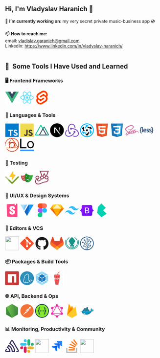 ## Hi, I'm Vladyslav Haranich 👋

🔭 <b>I’m currently working on: </b> my very secret private music-business app 💿
<br/>
<br/>
📫 <b>How to reach me:</b> <br/>
  email: vladislav.garanich@gmail.com <br/>
  LinkedIn: https://www.linkedin.com/in/vladyslav-haranich/ <br/><br/>

<h2> 🚀 &nbsp;Some Tools I Have Used and Learned</h2>

### 🖥 Frontend Frameworks
<p align="left">
<img src="https://raw.githubusercontent.com/devicons/devicon/54cfe13ac10eaa1ef817a343ab0a9437eb3c2e08/icons/vuejs/vuejs-original.svg" alt="vue" width="45" height="45"/>
<img src="https://raw.githubusercontent.com/devicons/devicon/54cfe13ac10eaa1ef817a343ab0a9437eb3c2e08/icons/react/react-original.svg" alt="react" width="45" height="45" />
<img src="https://raw.githubusercontent.com/devicons/devicon/54cfe13ac10eaa1ef817a343ab0a9437eb3c2e08/icons/svelte/svelte-original.svg" alt="svelte" width="45" height="45" />

</p>

### 🔧 Languages & Tools
<p align="left">
<img src="https://raw.githubusercontent.com/devicons/devicon/54cfe13ac10eaa1ef817a343ab0a9437eb3c2e08/icons/typescript/typescript-original.svg" alt="typescript" width="45" height="45"/>
<img src="https://raw.githubusercontent.com/devicons/devicon/54cfe13ac10eaa1ef817a343ab0a9437eb3c2e08/icons/javascript/javascript-original.svg" alt="javascript" width="45" height="45" />
<img src="https://raw.githubusercontent.com/devicons/devicon/54cfe13ac10eaa1ef817a343ab0a9437eb3c2e08/icons/nuxtjs/nuxtjs-original.svg" alt="nuxt" width="45" height="45" />
<img src="https://raw.githubusercontent.com/devicons/devicon/54cfe13ac10eaa1ef817a343ab0a9437eb3c2e08/icons/nextjs/nextjs-original.svg" alt="nextjs" width="45" height="45" />
<img src="https://raw.githubusercontent.com/devicons/devicon/54cfe13ac10eaa1ef817a343ab0a9437eb3c2e08/icons/redux/redux-original.svg" alt="redux" width="45" height="45" />
<img src="https://raw.githubusercontent.com/devicons/devicon/54cfe13ac10eaa1ef817a343ab0a9437eb3c2e08/icons/quasar/quasar-original.svg" alt="quasar" width="45" height="45" />
<img src="https://raw.githubusercontent.com/devicons/devicon/54cfe13ac10eaa1ef817a343ab0a9437eb3c2e08/icons/html5/html5-original.svg" alt="html5" width="45" height="45" />
<img src="https://raw.githubusercontent.com/devicons/devicon/54cfe13ac10eaa1ef817a343ab0a9437eb3c2e08/icons/css3/css3-original.svg" alt="css3" width="45" height="45" />
<img src="https://raw.githubusercontent.com/devicons/devicon/54cfe13ac10eaa1ef817a343ab0a9437eb3c2e08/icons/sass/sass-original.svg" alt="sass" width="45" height="45" />
<img src="https://raw.githubusercontent.com/devicons/devicon/54cfe13ac10eaa1ef817a343ab0a9437eb3c2e08/icons/less/less-plain-wordmark.svg" alt="less" width="45" height="45" />
<img src="https://raw.githubusercontent.com/devicons/devicon/54cfe13ac10eaa1ef817a343ab0a9437eb3c2e08/icons/postcss/postcss-original.svg" alt="postcss" width="45" height="45" />
<img src="https://raw.githubusercontent.com/devicons/devicon/54cfe13ac10eaa1ef817a343ab0a9437eb3c2e08/icons/lodash/lodash-original.svg" alt="lodash" width="45" height="45" />
  
</p>

### 🧪 Testing
<p align="left">
<img src="https://raw.githubusercontent.com/devicons/devicon/54cfe13ac10eaa1ef817a343ab0a9437eb3c2e08/icons/vitest/vitest-original.svg" alt="vitest" width="45" height="45" />
<img src="https://raw.githubusercontent.com/devicons/devicon/54cfe13ac10eaa1ef817a343ab0a9437eb3c2e08/icons/playwright/playwright-original.svg" alt="playwright" width="45" height="45" />
<img src="https://raw.githubusercontent.com/devicons/devicon/54cfe13ac10eaa1ef817a343ab0a9437eb3c2e08/icons/jest/jest-plain.svg" alt="jest" width="45" height="45" />
</p>

### 🎨 UI/UX & Design Systems
<p align="left">
<img src="https://raw.githubusercontent.com/devicons/devicon/54cfe13ac10eaa1ef817a343ab0a9437eb3c2e08/icons/storybook/storybook-original.svg" alt="storybook" width="45" height="45" />
<img src="https://raw.githubusercontent.com/devicons/devicon/54cfe13ac10eaa1ef817a343ab0a9437eb3c2e08/icons/vuetify/vuetify-original.svg" alt="vuetify" width="45" height="45" />
<img src="https://raw.githubusercontent.com/devicons/devicon/54cfe13ac10eaa1ef817a343ab0a9437eb3c2e08/icons/figma/figma-original.svg" alt="figma" width="45" height="45" />
<img src="https://raw.githubusercontent.com/devicons/devicon/54cfe13ac10eaa1ef817a343ab0a9437eb3c2e08/icons/sketch/sketch-original.svg" alt="sketch" width="45" height="45" />
<img src="https://raw.githubusercontent.com/devicons/devicon/54cfe13ac10eaa1ef817a343ab0a9437eb3c2e08/icons/tailwindcss/tailwindcss-original.svg" alt="tailwind" width="45" height="45" />
<img src="https://raw.githubusercontent.com/devicons/devicon/54cfe13ac10eaa1ef817a343ab0a9437eb3c2e08/icons/bootstrap/bootstrap-original.svg" alt="bootstrap" width="45" height="45" />
<img src="https://raw.githubusercontent.com/devicons/devicon/54cfe13ac10eaa1ef817a343ab0a9437eb3c2e08/icons/bulma/bulma-plain.svg" alt="bulma" width="45" height="45" />
</p>

### 📝 Editors & VCS  
<p align="left">
<img src="https://cdn.jsdelivr.net/gh/devicons/devicon/icons/vscode/vscode-original.svg" width="45" height="45"/>
<img src="https://raw.githubusercontent.com/devicons/devicon/master/icons/git/git-original.svg" width="45" height="45"/>
<img src="https://raw.githubusercontent.com/devicons/devicon/master/icons/github/github-original.svg" width="45" height="45"/>
<img src="https://raw.githubusercontent.com/devicons/devicon/master/icons/gitlab/gitlab-original.svg" width="45" height="45"/>
<img src="https://raw.githubusercontent.com/devicons/devicon/master/icons/gitkraken/gitkraken-original.svg" width="45" height="45"/>
<img src="https://raw.githubusercontent.com/devicons/devicon/master/icons/sourcetree/sourcetree-original.svg" width="45" height="45"/>
</p>

### 📦 Packages & Build Tools  
<p align="left">
<img src="https://raw.githubusercontent.com/devicons/devicon/master/icons/npm/npm-original.svg" width="45" height="45"/>
<img src="https://raw.githubusercontent.com/devicons/devicon/master/icons/yarn/yarn-original.svg" width="45" height="45"/>
<img src="https://raw.githubusercontent.com/devicons/devicon/master/icons/webpack/webpack-original.svg" width="45" height="45"/>
<img src="https://raw.githubusercontent.com/devicons/devicon/master/icons/gulp/gulp-plain.svg" width="45" height="45"/>
</p>

### 🌐 API, Backend & Ops  
<p align="left">
<img src="https://raw.githubusercontent.com/devicons/devicon/master/icons/nodejs/nodejs-original.svg" width="45" height="45"/>
<img src="https://raw.githubusercontent.com/devicons/devicon/master/icons/postman/postman-original.svg" width="45" height="45"/>
<img src="https://raw.githubusercontent.com/devicons/devicon/master/icons/swagger/swagger-original.svg" width="45" height="45"/>
<img src="https://raw.githubusercontent.com/devicons/devicon/master/icons/graphql/graphql-plain.svg" width="45" height="45"/>
<img src="https://raw.githubusercontent.com/devicons/devicon/master/icons/firebase/firebase-original.svg" width="45" height="45"/>
<img src="https://raw.githubusercontent.com/devicons/devicon/master/icons/docker/docker-original.svg" width="45" height="45"/>
</p>

### 📊 Monitoring, Productivity & Community  
<p align="left">
<img src="https://raw.githubusercontent.com/devicons/devicon/master/icons/sentry/sentry-original.svg" width="45" height="45"/>
<img src="https://raw.githubusercontent.com/devicons/devicon/master/icons/slack/slack-original.svg" width="45" height="45"/>
<img src="https://cdn.jsdelivr.net/gh/simple-icons/simple-icons/icons/microsoftteams.svg" width="45" height="45"/>
<img src="https://raw.githubusercontent.com/devicons/devicon/master/icons/jira/jira-original.svg" width="45" height="45"/>
<img src="https://raw.githubusercontent.com/devicons/devicon/master/icons/stackoverflow/stackoverflow-original.svg" width="45" height="45"/>
<img src="https://cdn.jsdelivr.net/gh/simple-icons/simple-icons/icons/linkedin.svg" width="45" height="45"/>
</p>


